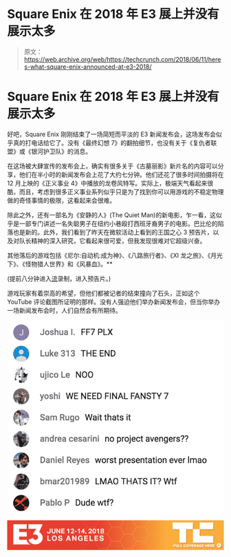 # Square Enix 在 2018 年 E3 展上并没有展示太多

> 原文：<https://web.archive.org/web/https://techcrunch.com/2018/06/11/heres-what-square-enix-announced-at-e3-2018/>

# Square Enix 在 2018 年 E3 展上并没有展示太多

好吧，Square Enix 刚刚结束了一场简短而平淡的 E3 新闻发布会，这场发布会似乎真的打电话给它了。没有《最终幻想 7》的翻拍细节，也没有关于《复仇者联盟》或《银河护卫队》的消息。

在这场被大肆宣传的发布会上，确实有很多关于《古墓丽影》新片名的内容可以分享，他们在半小时的新闻发布会上花了大约七分钟。他们还花了很多时间拍摄将在 12 月上映的《正义事业 4》中播放的龙卷风特写。实际上，极端天气看起来很酷，而且，考虑到很多正义事业系列似乎只是为了找到你可以用游戏的不稳定物理做的奇怪事情的极限，这看起来会很难。

除此之外，还有一部名为《安静的人》(The Quiet Man)的新电影，乍一看，这似乎是一部专门讲述一名失聪男子在纽约小巷殴打西班牙裔男子的电影。巴比伦的陷落也是新的。此外，我们看到了昨天在微软活动上看到的王国之心 3 预告片，以及对队长精神的深入研究，它看起来很可爱，但我发现很难对它超级兴奋。

其他落后的游戏包括《尼尔:自动机:成为神》、《八路旅行者》、《XI 龙之旅》、《月光下》、《怪物猎人世界》和《风暴血》。**

(提前八分钟进入[流](https://web.archive.org/web/20230307140314/https://www.youtube.com/watch?v=lHo705XNa2I)录制，进入预告片。)

游戏玩家有着崇高的希望，但他们都被记者的结束撞向了石头，正如这个 YouTube 评论截图所证明的那样。没有人强迫他们举办新闻发布会，但当你举办一场新闻发布会时，人们自然会有所期待。

![](img/8e00bc1f71569349c7e6fec9a6c56704.png)

[![](img/a9aa702292f5b5cac34ae45625fc780c.png)](https://web.archive.org/web/20230307140314/https://techcrunch.com/tag/e3-2018/)